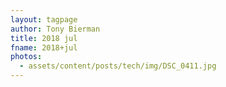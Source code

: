 ```yaml
---
layout: tagpage
author: Tony Bierman
title: 2018 jul
fname: 2018+jul
photos:
  - assets/content/posts/tech/img/DSC_0411.jpg
---
```

